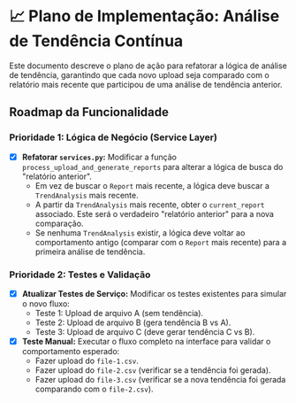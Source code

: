# 📈 Plano de Implementação: Análise de Tendência Contínua

Este documento descreve o plano de ação para refatorar a lógica de análise de tendência, garantindo que cada novo upload seja comparado com o relatório mais recente que participou de uma análise de tendência anterior.

## Roadmap da Funcionalidade

### Prioridade 1: Lógica de Negócio (Service Layer)

- [x] **Refatorar `services.py`:** Modificar a função `process_upload_and_generate_reports` para alterar a lógica de busca do "relatório anterior".
  - Em vez de buscar o `Report` mais recente, a lógica deve buscar a `TrendAnalysis` mais recente.
  - A partir da `TrendAnalysis` mais recente, obter o `current_report` associado. Este será o verdadeiro "relatório anterior" para a nova comparação.
  - Se nenhuma `TrendAnalysis` existir, a lógica deve voltar ao comportamento antigo (comparar com o `Report` mais recente) para a primeira análise de tendência.

### Prioridade 2: Testes e Validação

- [x] **Atualizar Testes de Serviço:** Modificar os testes existentes para simular o novo fluxo:
  - Teste 1: Upload de arquivo A (sem tendência).
  - Teste 2: Upload de arquivo B (gera tendência B vs A).
  - Teste 3: Upload de arquivo C (deve gerar tendência C vs B).
- [x] **Teste Manual:** Executar o fluxo completo na interface para validar o comportamento esperado:
  - Fazer upload do `file-1.csv`.
  - Fazer upload do `file-2.csv` (verificar se a tendência foi gerada).
  - Fazer upload do `file-3.csv` (verificar se a nova tendência foi gerada comparando com o `file-2.csv`).
